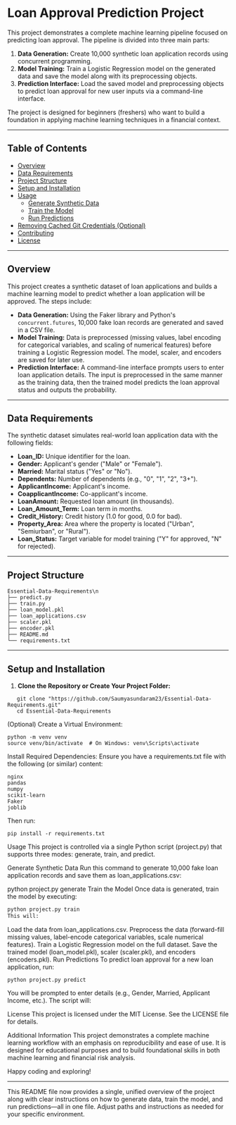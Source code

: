 ﻿# Loan Approval Prediction Project

This project demonstrates a complete machine learning pipeline focused on predicting loan approval. The pipeline is divided into three main parts:

1. **Data Generation:** Create 10,000 synthetic loan application records using concurrent programming.
2. **Model Training:** Train a Logistic Regression model on the generated data and save the model along with its preprocessing objects.
3. **Prediction Interface:** Load the saved model and preprocessing objects to predict loan approval for new user inputs via a command-line interface.

The project is designed for beginners (freshers) who want to build a foundation in applying machine learning techniques in a financial context.

---

## Table of Contents

- [Overview](#overview)
- [Data Requirements](#data-requirements)
- [Project Structure](#project-structure)
- [Setup and Installation](#setup-and-installation)
- [Usage](#usage)
  - [Generate Synthetic Data](#generate-synthetic-data)
  - [Train the Model](#train-the-model)
  - [Run Predictions](#run-predictions)
- [Removing Cached Git Credentials (Optional)](#removing-cached-git-credentials-optional)
- [Contributing](#contributing)
- [License](#license)

---

## Overview

This project creates a synthetic dataset of loan applications and builds a machine learning model to predict whether a loan application will be approved. The steps include:
- **Data Generation:** Using the Faker library and Python's `concurrent.futures`, 10,000 fake loan records are generated and saved in a CSV file.
- **Model Training:** Data is preprocessed (missing values, label encoding for categorical variables, and scaling of numerical features) before training a Logistic Regression model. The model, scaler, and encoders are saved for later use.
- **Prediction Interface:** A command-line interface prompts users to enter loan application details. The input is preprocessed in the same manner as the training data, then the trained model predicts the loan approval status and outputs the probability.

---

## Data Requirements

The synthetic dataset simulates real-world loan application data with the following fields:
- **Loan_ID:** Unique identifier for the loan.
- **Gender:** Applicant's gender ("Male" or "Female").
- **Married:** Marital status ("Yes" or "No").
- **Dependents:** Number of dependents (e.g., "0", "1", "2", "3+").
- **ApplicantIncome:** Applicant's income.
- **CoapplicantIncome:** Co-applicant's income.
- **LoanAmount:** Requested loan amount (in thousands).
- **Loan_Amount_Term:** Loan term in months.
- **Credit_History:** Credit history (1.0 for good, 0.0 for bad).
- **Property_Area:** Area where the property is located ("Urban", "Semiurban", or "Rural").
- **Loan_Status:** Target variable for model training ("Y" for approved, "N" for rejected).

---

## Project Structure
```
Essential-Data-Requirements\n
├── predict.py
├── train.py
├── loan_model.pkl
├── loan_applications.csv
├── scaler.pkl
├── encoder.pkl
├── README.md 
└── requirements.txt 
```
---

## Setup and Installation

1. **Clone the Repository or Create Your Project Folder:**

```
   git clone "https://github.com/Saumyasundaram23/Essential-Data-Requirements.git"
   cd Essential-Data-Requirements
```
(Optional) Create a Virtual Environment:

```
python -m venv venv
source venv/bin/activate  # On Windows: venv\Scripts\activate
```
Install Required Dependencies:
Ensure you have a requirements.txt file with the following (or similar) content:
```
nginx
pandas
numpy
scikit-learn
Faker
joblib
```
Then run:
```
pip install -r requirements.txt
```
Usage
This project is controlled via a single Python script (project.py) that supports three modes: generate, train, and predict.

Generate Synthetic Data
Run this command to generate 10,000 fake loan application records and save them as loan_applications.csv:

python project.py generate
Train the Model
Once data is generated, train the model by executing:

```bash
python project.py train
This will:
```
Load the data from loan_applications.csv.
Preprocess the data (forward-fill missing values, label-encode categorical variables, scale numerical features).
Train a Logistic Regression model on the full dataset.
Save the trained model (loan_model.pkl), scaler (scaler.pkl), and encoders (encoders.pkl).
Run Predictions
To predict loan approval for a new loan application, run:

```
python project.py predict
```
You will be prompted to enter details (e.g., Gender, Married, Applicant Income, etc.). The script will:


License
This project is licensed under the MIT License. See the LICENSE file for details.

Additional Information
This project demonstrates a complete machine learning workflow with an emphasis on reproducibility and ease of use. It is designed for educational purposes and to build foundational skills in both machine learning and financial risk analysis.

Happy coding and exploring!

---

This README file now provides a single, unified overview of the project along with clear instructions on how to generate data, train the model, and run predictions—all in one file. Adjust paths and instructions as needed for your specific environment.







